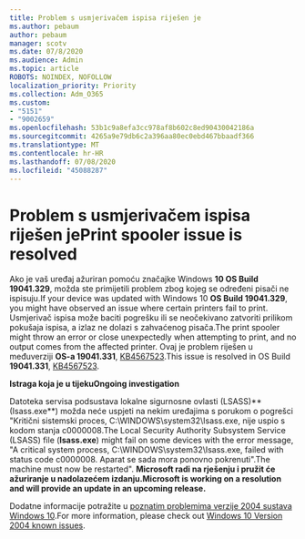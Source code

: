 ```yaml
---
title: Problem s usmjerivačem ispisa riješen je
ms.author: pebaum
author: pebaum
manager: scotv
ms.date: 07/8/2020
ms.audience: Admin
ms.topic: article
ROBOTS: NOINDEX, NOFOLLOW
localization_priority: Priority
ms.collection: Adm_O365
ms.custom:
- "5151"
- "9002659"
ms.openlocfilehash: 53b1c9a8efa3cc978af8b602c8ed90430042186a
ms.sourcegitcommit: 4265a9e79db6c2a396aa80ec0ebd467bbaadf366
ms.translationtype: MT
ms.contentlocale: hr-HR
ms.lasthandoff: 07/08/2020
ms.locfileid: "45088287"
---
```

# <a name="print-spooler-issue-is-resolved"></a><span data-ttu-id="a432f-102">Problem s usmjerivačem ispisa riješen je</span><span class="sxs-lookup"><span data-stu-id="a432f-102">Print spooler issue is resolved</span></span>

<span data-ttu-id="a432f-103">Ako je vaš uređaj ažuriran pomoću značajke Windows **10 OS Build 19041.329**, možda ste primijetili problem zbog kojeg se određeni pisači ne ispisuju.</span><span class="sxs-lookup"><span data-stu-id="a432f-103">If your device was updated with Windows 10  **OS Build 19041.329**, you might have observed an issue where certain printers fail to print.</span></span> <span data-ttu-id="a432f-104">Usmjerivač ispisa može baciti pogrešku ili se neočekivano zatvoriti prilikom pokušaja ispisa, a izlaz ne dolazi s zahvaćenog pisača.</span><span class="sxs-lookup"><span data-stu-id="a432f-104">The print spooler might throw an error or close unexpectedly when attempting to print, and no output comes from the affected printer.</span></span> <span data-ttu-id="a432f-105">Ovaj je problem riješen u međuverziji **OS-a 19041.331**, [KB4567523](https://support.microsoft.com/help/4567523/windows-10-update-kb4567523).</span><span class="sxs-lookup"><span data-stu-id="a432f-105">This issue is resolved in OS Build  **19041.331**, [KB4567523](https://support.microsoft.com/help/4567523/windows-10-update-kb4567523).</span></span>  

<span data-ttu-id="a432f-106">**Istraga koja je u tijeku**</span><span class="sxs-lookup"><span data-stu-id="a432f-106">**Ongoing investigation**</span></span>

<span data-ttu-id="a432f-107">Datoteka servisa podsustava lokalne sigurnosne ovlasti (LSASS)\*\* (Isass.exe\*\*) možda neće uspjeti na nekim uređajima s porukom o pogrešci "Kritični sistemski proces, C:\WINDOWS\system32\Isass.exe, nije uspio s kodom stanja c0000008.</span><span class="sxs-lookup"><span data-stu-id="a432f-107">The Local Security Authority Subsystem Service (LSASS) file (**Isass.exe**) might fail on some devices with the error message, "A critical system process, C:\WINDOWS\system32\Isass.exe, failed with status code c0000008.</span></span> <span data-ttu-id="a432f-108">Aparat se sada mora ponovno pokrenuti".</span><span class="sxs-lookup"><span data-stu-id="a432f-108">The machine must now be restarted".</span></span>  <span data-ttu-id="a432f-109">**Microsoft radi na rješenju i pružit će ažuriranje u nadolazećem izdanju.**</span><span class="sxs-lookup"><span data-stu-id="a432f-109">**Microsoft is working on a resolution and will provide an update in an upcoming release.**</span></span>

<span data-ttu-id="a432f-110">Dodatne informacije potražite u [poznatim problemima verzije 2004 sustava Windows 10](https://docs.microsoft.com/windows/release-information/status-windows-10-2004#442msgdesc).</span><span class="sxs-lookup"><span data-stu-id="a432f-110">For more information, please check out  [Windows 10 Version 2004 known issues](https://docs.microsoft.com/windows/release-information/status-windows-10-2004#442msgdesc).</span></span>
